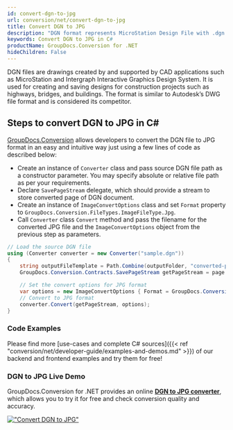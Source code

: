 ```yaml
---
id: convert-dgn-to-jpg
url: conversion/net/convert-dgn-to-jpg
title: Convert DGN to JPG
description: "DGN format represents MicroStation Design File with .dgn extension. Learn how to convert DGN to JPG file programmatically in C# language using GroupDocs.Conversion for .NET library."
keywords: Convert DGN to JPG in C#
productName: GroupDocs.Conversion for .NET
hideChildren: False
---
```


DGN files are drawings created by and supported by CAD applications such as MicroStation and Intergraph Interactive Graphics Design System. It is used for creating and saving designs for construction projects such as highways, bridges, and buildings. The format is similar to Autodesk’s DWG file format and is considered its competitor.

## Steps to convert DGN to JPG in C#

[GroupDocs.Conversion](https://products.groupdocs.com/conversion/net) allows developers to convert the DGN file to JPG format in an easy and intuitive way just using a few lines of code as described below:

* Create an instance of `Converter` class and pass source DGN file path as a constructor parameter. You may specify absolute or relative file path as per your requirements. 
* Declare `SavePageStream` delegate, which should provide a stream to store converted page of DGN document.
* Create an instance of `ImageConvertOptions` class and set `Format` property to `GroupDocs.Conversion.FileTypes.ImageFileType.Jpg`.
* Call `Converter` class `Convert` method and pass the filename for the converted JPG file and the `ImageConvertOptions` object from the previous step as parameters.

```csharp
// Load the source DGN file
using (Converter converter = new Converter("sample.dgn"))
{
    string outputFileTemplate = Path.Combine(outputFolder, "converted-page-{0}.jpg");
    GroupDocs.Conversion.Contracts.SavePageStream getPageStream = page => new FileStream(string.Format(outputFileTemplate, page), FileMode.Create);

    // Set the convert options for JPG format
    var options = new ImageConvertOptions { Format = GroupDocs.Conversion.FileTypes.ImageFileType.Jpg };   
    // Convert to JPG format
    converter.Convert(getPageStream, options);
}
```

### Code Examples

Please find more [use-cases and complete C# sources]({{< ref "conversion/net/developer-guide/examples-and-demos.md" >}}) of our backend and frontend examples and try them for free!

### DGN to JPG Live Demo

GroupDocs.Conversion for .NET provides an online [**DGN to JPG converter**](https://products.groupdocs.app/conversion/dgn-to-jpg), which allows you to try it for free and check conversion quality and accuracy.

[!["Convert DGN to JPG"](conversion/net/images/convert-to-jpg/convert-dgn-to-jpg.png)](https://products.groupdocs.app/conversion/dgn-to-jpg)